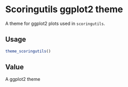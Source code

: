 # Scoringutils ggplot2 theme

A theme for ggplot2 plots used in `scoringutils`.

## Usage

``` r
theme_scoringutils()
```

## Value

A ggplot2 theme
